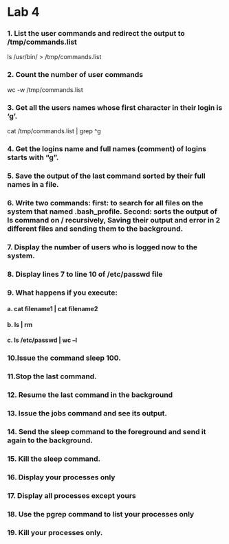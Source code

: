 # Lab 4

### 1. List the user commands and redirect the output to /tmp/commands.list
ls /usr/bin/ > /tmp/commands.list
### 2. Count the number of user commands
wc -w /tmp/commands.list
### 3. Get all the users names whose first character in their login is ‘g’.
cat /tmp/commands.list | grep ^g
### 4. Get the logins name and full names (comment) of logins starts with “g”.

### 5. Save the output of the last command sorted by their full names in a file.
### 6. Write two commands: first: to search for all files on the system that named .bash_profile. Second: sorts the output of ls command on / recursively, Saving their output and error in 2 different files and sending them to the background.
### 7. Display the number of users who is logged now to the system.
### 8. Display lines 7 to line 10 of /etc/passwd file
### 9. What happens if you execute:
#### a. cat filename1 | cat filename2
#### b. ls | rm
#### c. ls /etc/passwd | wc –l
### 10.Issue the command sleep 100.
### 11.Stop the last command.
### 12. Resume the last command in the background
### 13. Issue the jobs command and see its output.
### 14. Send the sleep command to the foreground and send it again to the background.
### 15. Kill the sleep command.
### 16. Display your processes only
### 17. Display all processes except yours
### 18. Use the pgrep command to list your processes only
### 19. Kill your processes only.
